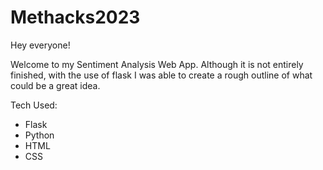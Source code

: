 # Methacks2023

Hey everyone!

Welcome to my Sentiment Analysis Web App. Although it is not entirely finished, with the use of flask I was able to create a rough outline of what could be a great idea.  

Tech Used:
- Flask
- Python
- HTML
- CSS
